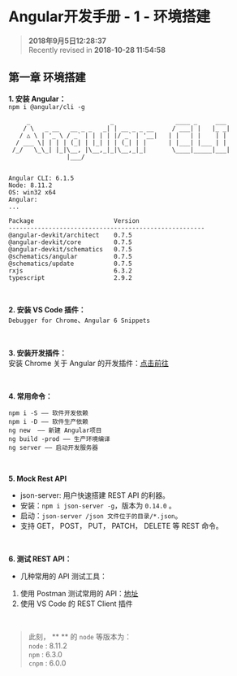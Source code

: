 Angular开发手册 - 1 - 环境搭建
===

>  **2018年9月5日12:28:37**   
> Recently revised in **2018-10-28 11:54:58**

## 第一章 环境搭建

**1. 安装 Angular：**  
`npm i @angular/cli -g`
```
     _                      _                 ____ _     ___
    / \   _ __   __ _ _   _| | __ _ _ __     / ___| |   |_ _|
   / △ \ | '_ \ / _` | | | | |/ _` | '__|   | |   | |    | |
  / ___ \| | | | (_| | |_| | | (_| | |      | |___| |___ | |
 /_/   \_\_| |_|\__, |\__,_|_|\__,_|_|       \____|_____|___|
                |___/


Angular CLI: 6.1.5
Node: 8.11.2
OS: win32 x64
Angular:
...

Package                      Version
------------------------------------------------------
@angular-devkit/architect    0.7.5
@angular-devkit/core         0.7.5
@angular-devkit/schematics   0.7.5
@schematics/angular          0.7.5
@schematics/update           0.7.5
rxjs                         6.3.2
typescript                   2.9.2
```

<br>

**2. 安装 VS Code 插件：**  
`Debugger for Chrome`、`Angular 6 Snippets`

<br>

**3. 安装开发插件：**  
安装 Chrome 关于 Angular 的开发插件：[点击前往](../../other-library/crx/readMe.md)

<br>

**4. 常用命令：**
```
npm i -S —— 软件开发依赖
npm i -D —— 软件生产依赖
ng new  —— 新建 Angular项目
ng build -prod —— 生产环境编译
ng server —— 启动开发服务器
```

<br>

**5. Mock Rest API**
* json-server: 用户快速搭建 REST API 的利器。
* 安装：`npm i json-server -g`，版本为 `0.14.0` 。 
* 启动：`json-server /json 文件位于的目录/*.json`。
* 支持 GET， POST， PUT， PATCH， DELETE 等 REST 命令。

<br>

**6. 测试 REST API：**  
* 几种常用的 API 测试工具：
1. 使用 Postman 测试常用的 API：[地址](https://www.getpostman.com/)
2. 使用 VS Code 的 REST Client 插件

<br>

> 此刻， ** ** 的 `node` 等版本为：  
> `node` : 8.11.2  
> `npm` : 6.3.0  
> `cnpm` : 6.0.0  

<br>

 
